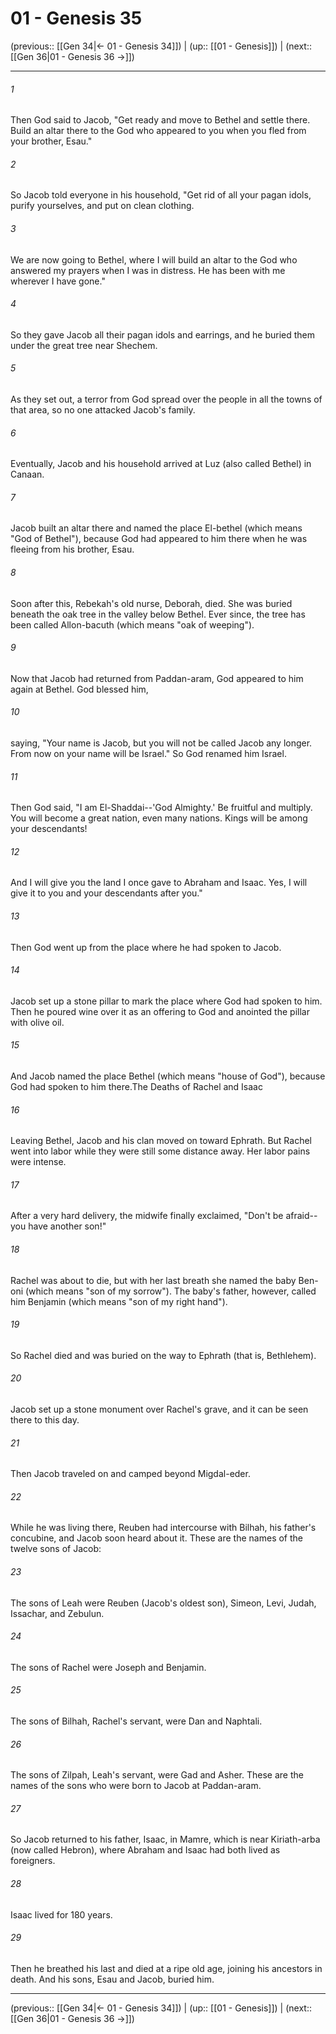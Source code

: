 # 01 - Genesis 35

(previous:: [[Gen 34|← 01 - Genesis 34]]) | (up:: [[01 - Genesis]]) | (next:: [[Gen 36|01 - Genesis 36 →]])

***


###### 1 
Then God said to Jacob, "Get ready and move to Bethel and settle there. Build an altar there to the God who appeared to you when you fled from your brother, Esau." 

###### 2 
So Jacob told everyone in his household, "Get rid of all your pagan idols, purify yourselves, and put on clean clothing. 

###### 3 
We are now going to Bethel, where I will build an altar to the God who answered my prayers when I was in distress. He has been with me wherever I have gone." 

###### 4 
So they gave Jacob all their pagan idols and earrings, and he buried them under the great tree near Shechem. 

###### 5 
As they set out, a terror from God spread over the people in all the towns of that area, so no one attacked Jacob's family. 

###### 6 
Eventually, Jacob and his household arrived at Luz (also called Bethel) in Canaan. 

###### 7 
Jacob built an altar there and named the place El-bethel (which means "God of Bethel"), because God had appeared to him there when he was fleeing from his brother, Esau. 

###### 8 
Soon after this, Rebekah's old nurse, Deborah, died. She was buried beneath the oak tree in the valley below Bethel. Ever since, the tree has been called Allon-bacuth (which means "oak of weeping"). 

###### 9 
Now that Jacob had returned from Paddan-aram, God appeared to him again at Bethel. God blessed him, 

###### 10 
saying, "Your name is Jacob, but you will not be called Jacob any longer. From now on your name will be Israel." So God renamed him Israel. 

###### 11 
Then God said, "I am El-Shaddai--'God Almighty.' Be fruitful and multiply. You will become a great nation, even many nations. Kings will be among your descendants! 

###### 12 
And I will give you the land I once gave to Abraham and Isaac. Yes, I will give it to you and your descendants after you." 

###### 13 
Then God went up from the place where he had spoken to Jacob. 

###### 14 
Jacob set up a stone pillar to mark the place where God had spoken to him. Then he poured wine over it as an offering to God and anointed the pillar with olive oil. 

###### 15 
And Jacob named the place Bethel (which means "house of God"), because God had spoken to him there.The Deaths of Rachel and Isaac 

###### 16 
Leaving Bethel, Jacob and his clan moved on toward Ephrath. But Rachel went into labor while they were still some distance away. Her labor pains were intense. 

###### 17 
After a very hard delivery, the midwife finally exclaimed, "Don't be afraid--you have another son!" 

###### 18 
Rachel was about to die, but with her last breath she named the baby Ben-oni (which means "son of my sorrow"). The baby's father, however, called him Benjamin (which means "son of my right hand"). 

###### 19 
So Rachel died and was buried on the way to Ephrath (that is, Bethlehem). 

###### 20 
Jacob set up a stone monument over Rachel's grave, and it can be seen there to this day. 

###### 21 
Then Jacob traveled on and camped beyond Migdal-eder. 

###### 22 
While he was living there, Reuben had intercourse with Bilhah, his father's concubine, and Jacob soon heard about it. These are the names of the twelve sons of Jacob: 

###### 23 
The sons of Leah were Reuben (Jacob's oldest son), Simeon, Levi, Judah, Issachar, and Zebulun. 

###### 24 
The sons of Rachel were Joseph and Benjamin. 

###### 25 
The sons of Bilhah, Rachel's servant, were Dan and Naphtali. 

###### 26 
The sons of Zilpah, Leah's servant, were Gad and Asher. These are the names of the sons who were born to Jacob at Paddan-aram. 

###### 27 
So Jacob returned to his father, Isaac, in Mamre, which is near Kiriath-arba (now called Hebron), where Abraham and Isaac had both lived as foreigners. 

###### 28 
Isaac lived for 180 years. 

###### 29 
Then he breathed his last and died at a ripe old age, joining his ancestors in death. And his sons, Esau and Jacob, buried him.

***

(previous:: [[Gen 34|← 01 - Genesis 34]]) | (up:: [[01 - Genesis]]) | (next:: [[Gen 36|01 - Genesis 36 →]])
